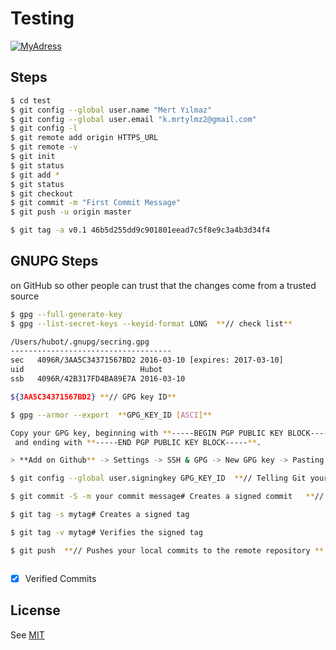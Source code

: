 # Testing
[![MyAdress](https://encrypted-tbn0.gstatic.com/images?q=tbn%3AANd9GcR2LwDvH38_0DAhLsHSGydv8_pgWXhR1yCZ__W5TMrxBLZI7ib6)](https://kmrtylmz.com/)

## Steps 

```sh
$ cd test
$ git config --global user.name "Mert Yılmaz"
$ git config --global user.email "k.mrtylmz2@gmail.com"
$ git config -l
$ git remote add origin HTTPS_URL 
$ git remote -v 
$ git init 
$ git status
$ git add * 
$ git status 
$ git checkout
$ git commit -m "First Commit Message" 
$ git push -u origin master 

$ git tag -a v0.1 46b5d255dd9c901801eead7c5f8e9c3a4b3d34f4

```
[mit]: <https://github.com/kmrtylmz/Testing/blob/master/LICENSE/>


## GNUPG Steps

on GitHub so other people can trust that the changes come from a trusted source 

```sh
$ gpg --full-generate-key 
$ gpg --list-secret-keys --keyid-format LONG  **// check list**

/Users/hubot/.gnupg/secring.gpg
------------------------------------
sec   4096R/3AA5C34371567BD2 2016-03-10 [expires: 2017-03-10]
uid                          Hubot 
ssb   4096R/42B317FD4BA89E7A 2016-03-10

${3AA5C34371567BD2} **// GPG key ID**

$ gpg --armor --export  **GPG_KEY_ID [ASCI]**

Copy your GPG key, beginning with **-----BEGIN PGP PUBLIC KEY BLOCK-----**
 and ending with **-----END PGP PUBLIC KEY BLOCK-----**.

> **Add on Github** -> Settings -> SSH & GPG -> New GPG key -> Pasting 

$ git config --global user.signingkey GPG_KEY_ID  **// Telling Git your signed key

$ git commit -S -m your commit message# Creates a signed commit   **// Add -S flag** 

$ git tag -s mytag# Creates a signed tag 

$ git tag -v mytag# Verifies the signed tag

$ git push  **// Pushes your local commits to the remote repository **  



```
- [x] Verified Commits

License
----

See [ MIT ][mit]
